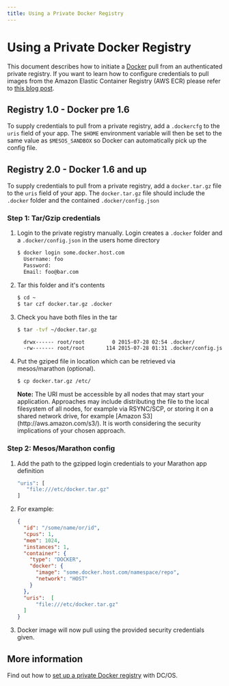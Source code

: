 ```yaml
---
title: Using a Private Docker Registry
---
```


# Using a Private Docker Registry

This document describes how to initiate a [Docker](https://docker.com/) pull from
an authenticated private registry. If you want to learn how to configure credentials to pull images from the Amazon Elastic Container Registry (AWS ECR) please refer to [this blog post](https://aws.amazon.com/blogs/apn/automating-ecr-authentication-on-marathon-with-the-amazon-ecr-credential-helper/).

## Registry  1.0 - Docker pre 1.6 
To supply credentials to pull from a private registry, add a `.dockercfg` to
the `uris` field of your app. The `$HOME` environment variable will then be set
to the same value as `$MESOS_SANDBOX` so Docker can automatically pick up the
config file.


## Registry  2.0 - Docker 1.6 and up

To supply credentials to pull from a private registry, add a `docker.tar.gz` file to
the `uris` field of your app. The `docker.tar.gz` file should include the `.docker` folder and the contained `.docker/config.json` 


### Step 1: Tar/Gzip credentials

1. Login to the private registry manually. Login creates a `.docker` folder and a `.docker/config.json` in the users home directory

    ```bash
    $ docker login some.docker.host.com
      Username: foo 
      Password: 
      Email: foo@bar.com
    ```

1. Tar this folder and it's contents

    ```bash
    $ cd ~
    $ tar czf docker.tar.gz .docker
    ```
1. Check you have both files in the tar

    ```bash
    $ tar -tvf ~/docker.tar.gz

      drwx------ root/root         0 2015-07-28 02:54 .docker/
      -rw------- root/root       114 2015-07-28 01:31 .docker/config.json
    ``` 

1. Put the gziped file in location which can be retrieved via mesos/marathon (optional).

    ```bash
    $ cp docker.tar.gz /etc/
    ```

      <div class="alert alert-info">
        <strong>Note:</strong> 
       The URI must be accessible by all nodes that may start your application.
       Approaches may include distributing the file to the local filesystem of all nodes, for example via RSYNC/SCP, or
       storing it on a shared network drive, for example [Amazon S3](http://aws.amazon.com/s3/).
       It is worth considering the security implications of your chosen approach.
      </div>


### Step 2: Mesos/Marathon config

1. Add the path to the gzipped login credentials to your Marathon app definition

    ```bash
    "uris": [
       "file:///etc/docker.tar.gz"
    ]
    ```

1. For example:

    ```json
    {  
      "id": "/some/name/or/id",
      "cpus": 1,
      "mem": 1024,
      "instances": 1,
      "container": {
        "type": "DOCKER",
        "docker": {
          "image": "some.docker.host.com/namespace/repo",
          "network": "HOST"
        }
      },
      "uris":  [
          "file:///etc/docker.tar.gz"
      ]
    }
    ```

1. Docker image will now pull using the provided security credentials given.

## More information

Find out how to [set up a private Docker registry](https://dcos.io/docs/1.8/usage/tutorials/registry/) with DC/OS. 
